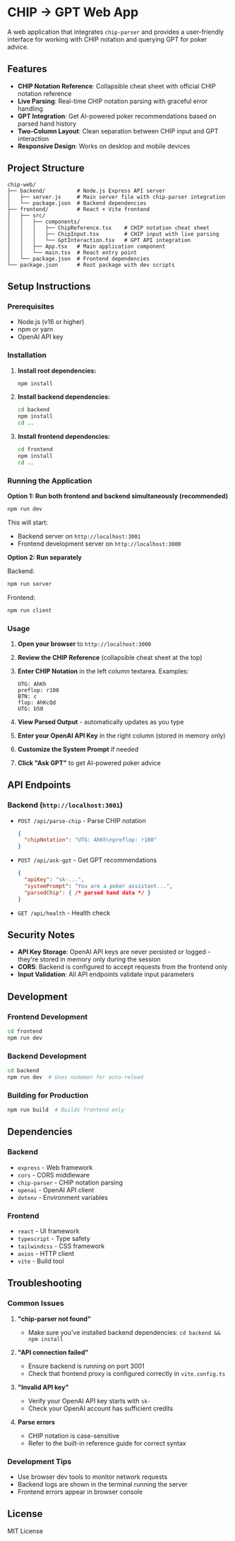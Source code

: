 # CHIP → GPT Web App

A web application that integrates `chip-parser` and provides a user-friendly interface for working with CHIP notation and querying GPT for poker advice.

## Features

- **CHIP Notation Reference**: Collapsible cheat sheet with official CHIP notation reference
- **Live Parsing**: Real-time CHIP notation parsing with graceful error handling
- **GPT Integration**: Get AI-powered poker recommendations based on parsed hand history
- **Two-Column Layout**: Clean separation between CHIP input and GPT interaction
- **Responsive Design**: Works on desktop and mobile devices

## Project Structure

```
chip-web/
├── backend/          # Node.js Express API server
│   ├── server.js     # Main server file with chip-parser integration
│   └── package.json  # Backend dependencies
├── frontend/         # React + Vite frontend
│   ├── src/
│   │   ├── components/
│   │   │   ├── ChipReference.tsx    # CHIP notation cheat sheet
│   │   │   ├── ChipInput.tsx        # CHIP input with live parsing
│   │   │   └── GptInteraction.tsx   # GPT API integration
│   │   ├── App.tsx   # Main application component
│   │   └── main.tsx  # React entry point
│   └── package.json  # Frontend dependencies
└── package.json      # Root package with dev scripts
```

## Setup Instructions

### Prerequisites

- Node.js (v16 or higher)
- npm or yarn
- OpenAI API key

### Installation

1. **Install root dependencies:**
   ```bash
   npm install
   ```

2. **Install backend dependencies:**
   ```bash
   cd backend
   npm install
   cd ..
   ```

3. **Install frontend dependencies:**
   ```bash
   cd frontend
   npm install
   cd ..
   ```

### Running the Application

**Option 1: Run both frontend and backend simultaneously (recommended)**
```bash
npm run dev
```

This will start:
- Backend server on `http://localhost:3001`
- Frontend development server on `http://localhost:3000`

**Option 2: Run separately**

Backend:
```bash
npm run server
```

Frontend:
```bash
npm run client
```

### Usage

1. **Open your browser** to `http://localhost:3000`

2. **Review the CHIP Reference** (collapsible cheat sheet at the top)

3. **Enter CHIP Notation** in the left column textarea. Examples:
   ```
   UTG: AhKh
   preflop: r100
   BTN: c
   flop: AhKcQd
   UTG: b50
   ```

4. **View Parsed Output** - automatically updates as you type

5. **Enter your OpenAI API Key** in the right column (stored in memory only)

6. **Customize the System Prompt** if needed

7. **Click "Ask GPT"** to get AI-powered poker advice

## API Endpoints

### Backend (`http://localhost:3001`)

- `POST /api/parse-chip` - Parse CHIP notation
  ```json
  {
    "chipNotation": "UTG: AhKh\npreflop: r100"
  }
  ```

- `POST /api/ask-gpt` - Get GPT recommendations
  ```json
  {
    "apiKey": "sk-...",
    "systemPrompt": "You are a poker assistant...",
    "parsedChip": { /* parsed hand data */ }
  }
  ```

- `GET /api/health` - Health check

## Security Notes

- **API Key Storage**: OpenAI API keys are never persisted or logged - they're stored in memory only during the session
- **CORS**: Backend is configured to accept requests from the frontend only
- **Input Validation**: All API endpoints validate input parameters

## Development

### Frontend Development
```bash
cd frontend
npm run dev
```

### Backend Development
```bash
cd backend
npm run dev  # Uses nodemon for auto-reload
```

### Building for Production
```bash
npm run build  # Builds frontend only
```

## Dependencies

### Backend
- `express` - Web framework
- `cors` - CORS middleware
- `chip-parser` - CHIP notation parsing
- `openai` - OpenAI API client
- `dotenv` - Environment variables

### Frontend
- `react` - UI framework
- `typescript` - Type safety
- `tailwindcss` - CSS framework
- `axios` - HTTP client
- `vite` - Build tool

## Troubleshooting

### Common Issues

1. **"chip-parser not found"**
   - Make sure you've installed backend dependencies: `cd backend && npm install`

2. **"API connection failed"**
   - Ensure backend is running on port 3001
   - Check that frontend proxy is configured correctly in `vite.config.ts`

3. **"Invalid API key"**
   - Verify your OpenAI API key starts with `sk-`
   - Check your OpenAI account has sufficient credits

4. **Parse errors**
   - CHIP notation is case-sensitive
   - Refer to the built-in reference guide for correct syntax

### Development Tips

- Use browser dev tools to monitor network requests
- Backend logs are shown in the terminal running the server
- Frontend errors appear in browser console

## License

MIT License
